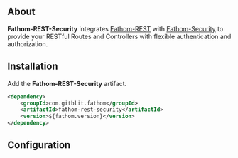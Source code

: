 ## About

**Fathom-REST-Security** integrates [Fathom-REST](rest.md) with [Fathom-Security](security.md) to provide your RESTful Routes and Controllers with flexible authentication and authorization.

## Installation

Add the **Fathom-REST-Security** artifact.

```XML
<dependency>
    <groupId>com.gitblit.fathom</groupId>
    <artifactId>fathom-rest-security</artifactId>
    <version>${fathom.version}</version>
</dependency>
```

## Configuration
